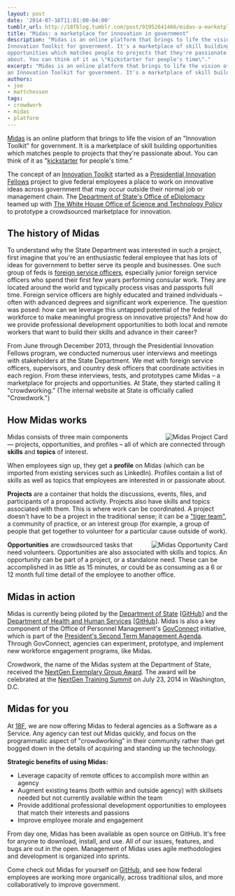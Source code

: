 ```yaml
---
layout: post
date: '2014-07-16T11:01:00-04:00'
tumblr_url: http://18fblog.tumblr.com/post/91952641466/midas-a-marketplace-for-innovation-in-government
title: "Midas: a marketplace for innovation in government"
description: "Midas is an online platform that brings to life the vision of an
Innovation Toolkit for government. It's a marketplace of skill building
opportunities which matches people to projects that they're passionate
about. You can think of it as \"Kickstarter for people's time\"."
excerpt: "Midas is an online platform that brings to life the vision of
an Innovation Toolkit for government. It's a marketplace of skill building opportunities which matches people to projects that they're passionate about. You can think of it as \"Kickstarter for people's time\"."
authors:
- joe
- mattchessen
tags:
- crowdwork
- midas
- platform
---
```


[Midas](https://github.com/18f/midas) is an online platform that brings
to life the vision of an "Innovation Toolkit" for government. It is a
marketplace of skill building opportunities which matches people to
projects that they're passionate about. You can think of it as
"[kickstarter](https://www.kickstarter.com "kickstarter") for people's
time."

The concept of an [Innovation
Toolkit](https://www.whitehouse.gov/innovationfellows/projects) started
as a [Presidential Innovation
Fellows](https://www.whitehouse.gov/innovationfellows) project to give
federal employees a place to work on innovative ideas across government
that may occur outside their normal job or management chain. The
[Department of State's Office of
eDiplomacy](http://www.state.gov/m/irm/ediplomacy/) teamed up with [The
White House Office of Science and Technology
Policy](https://www.whitehouse.gov/administration/eop/ostp) to prototype
a crowdsourced marketplace for innovation.

The history of Midas
--------------------

To understand why the State Department was interested in such a project,
first imagine that you're an enthusiastic federal employee that has lots
of ideas for government to better serve its people and businesses. One
such group of feds is [foreign service
officers](https://en.wikipedia.org/wiki/Foreign_Service_Officer),
especially junior foreign service officers who spend their first few
years performing consular work. They are located around the world and
typically process visas and passports full time. Foreign service
officers are highly educated and trained individuals – often with
advanced degrees and significant work experience. The question was
posed: how can we leverage this untapped potential of the federal
workforce to make meaningful progress on innovative projects? And how do
we provide professional development opportunities to both local and
remote workers that want to build their skills and advance in their
career?

From June through December 2013, through the Presidential Innovation
Fellows program, we conducted numerous user interviews and meetings with
stakeholders at the State Department. We met with foreign service
officers, supervisors, and country desk officers that coordinate
activities in each region. From these interviews, tests, and prototypes
came Midas – a marketplace for projects and opportunities. At State,
they started calling it "crowdworking." (The internal website at State
is officially called "Crowdwork.")

How Midas works
---------------

<span style="float:right; padding-left:1em;">![Midas Project
Card]({{%20site.baseurl%20}}/assets/blog/midas/midas-1.png)</span>

Midas consists of three main components — projects, opportunities, and
profiles – all of which are connected through **skills** and **topics**
of interest.

When employees sign up, they get a **profile** on Midas (which can be
imported from existing services such as LinkedIn). Profiles contain a
list of skills as well as topics that employees are interested in or
passionate about.

**Projects** are a container that holds the discussions, events, files,
and participants of a proposed activity. Projects also have skills and
topics associated with them. This is where work can be coordinated. A
project doesn't have to be a project in the traditional sense; it can be
a ["tiger team"](https://en.wikipedia.org/wiki/Tiger_team), a community
of practice, or an interest group (for example, a group of people that
get together to volunteer for a particular cause outside of work).

<span style="float:right; padding-left:1em;">![Midas Opportunity
Card]({{%20site.baseurl%20}}/assets/blog/midas/midas-2.png)</span>

**Opportunities** are crowdsourced tasks that need volunteers.
Opportunities are also associated with skills and topics. An opportunity
can be part of a project, or a standalone need. These can be
accomplished in as little as 15 minutes, or could be as consuming as a 6
or 12 month full time detail of the employee to another office.

Midas in action
---------------

Midas is currently being piloted by the [Department of
State](http://www.state.gov)
[[GitHub](https://github.com/USStateDept/midas-crowdwork)] and the
[Department of Health and Human
Services](http://www.hhs.gov/idealab/i-want-support/for-hhs-2/)
[[GitHub](https://github.com/HHSIDEAlab/HHSFairTrade-Configs)]. Midas is
also a key component of the Office of Personnel Management's
[GovConnect](https://www.chcoc.gov/transmittals/TransmittalDetails.aspx?TransmittalID=6076)
initiative, which is part of the [President's Second Term Management
Agenda](https://www.whitehouse.gov/blog/2013/07/08/smarter-more-innovative-government-american-people).
Through GovConnect, agencies can experiment, prototype, and implement
new workforce engagement programs, like Midas.

Crowdwork, the name of the Midas system at the Department of State,
received the [NextGen Exemplary Group
Award](http://www.nextgengovt.com/nextgen-awards). The award will be
celebrated at the [NextGen Training Summit](http://www.nextgengovt.com/)
on July 23, 2014 in Washington, D.C.

Midas for you
-------------

At [18F](https://18f.gsa.gov), we are now offering Midas to federal
agencies as a Software as a Service. Any agency can test out Midas
quickly, and focus on the programmatic aspect of "crowdworking" in their
community rather than get bogged down in the details of acquiring and
standing up the technology.

**Strategic benefits of using Midas:**

-   Leverage capacity of remote offices to accomplish more within an
    agency
-   Augment existing teams (both within and outside agency) with
    skillsets needed but not currently available within the team
-   Provide additional professional development opportunities to
    employees that match their interests and passions
-   Improve employee morale and engagement

From day one, Midas has been available as open source on GitHub. It's
free for anyone to download, install, and use. All of our issues,
features, and bugs are out in the open. Management of Midas uses agile
methodologies and development is organized into sprints.

Come check out Midas for yourself on
[GitHub](https://github.com/18f/midas), and see how federal employees
are working more organically, across traditional silos, and more
collaboratively to improve government.
